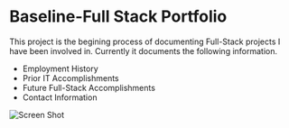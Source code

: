 # Baseline-Full Stack Portfolio


This project is the begining process of documenting Full-Stack projects I have been involved in.
Currently it documents the following information.

* Employment History
* Prior IT Accomplishments
* Future Full-Stack Accomplishments
* Contact Information

![Screen Shot ](Assets)

